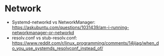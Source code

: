 # Network
- Systemd-networkd vs NetworkManager: https://askubuntu.com/questions/1031439/am-i-running-networkmanager-or-networkd
- resolv.conf vs stub-resolv.conf: https://www.reddit.com/r/linux_programming/comments/14jijag/when_do_you_use_systemds_resolvconf_instead_of/
